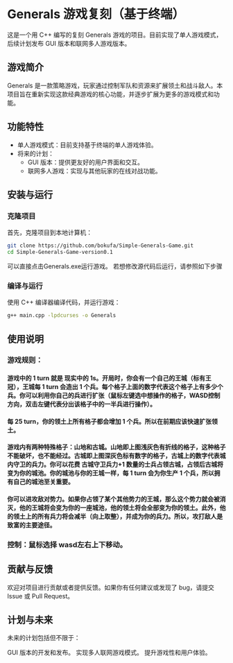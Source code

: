 # Generals 游戏复刻（基于终端）

这是一个用 C++ 编写的复刻 Generals 游戏的项目。目前实现了单人游戏模式，后续计划发布 GUI 版本和联网多人游戏版本。

## 游戏简介

Generals 是一款策略游戏，玩家通过控制军队和资源来扩展领土和战斗敌人。本项目旨在重新实现这款经典游戏的核心功能，并逐步扩展为更多的游戏模式和功能。

## 功能特性

- 单人游戏模式：目前支持基于终端的单人游戏体验。
- 将来的计划：
  - GUI 版本：提供更友好的用户界面和交互。
  - 联网多人游戏：实现与其他玩家的在线对战功能。

## 安装与运行

### 克隆项目

首先，克隆项目到本地计算机：

```bash
git clone https://github.com/bokufa/Simple-Generals-Game.git
cd Simple-Generals-Game-version0.1
```
可以直接点击Generals.exe运行游戏。
若想修改源代码后运行，请参照如下步骤
### 编译与运行
使用 C++ 编译器编译代码，并运行游戏：

```bash
g++ main.cpp -lpdcurses -o Generals
```

## 使用说明
### 游戏规则：
#### 游戏中的 1 turn 就是 现实中的 1s。开局时，你会有一个自己的王城（标有王冠），王城每 1 turn 会造出 1 个兵。每个格子上面的数字代表这个格子上有多少个兵。你可以利用你自己的兵进行扩张（鼠标左键选中想操作的格子，WASD控制方向，双击左键代表分出该格子中的一半兵进行操作）。

#### 每 25 turn，你的领土上所有格子都会增加 1 个兵。所以在前期应该快速扩张领土。

#### 游戏内有两种特殊格子：山地和古城。山地即上图浅灰色有折线的格子，这种格子不能破坏，也不能经过。古城即上图深灰色标有数字的格子，古城上的数字代表城内守卫的兵力。你可以花费 古城守卫兵力+1 数量的士兵占领古城，占领后古城将变为你的城池。你的城池与你的王城一样，每 1 turn 会为你生产 1 个兵，所以拥有自己的城池至关重要。

#### 你可以进攻敌对势力。如果你占领了某个其他势力的王城，那么这个势力就会被消灭，他的王城将会变为你的一座城池，他的领土将会全部变为你的领土。此外，他的领土上的所有兵力将会减半（向上取整），并成为你的兵力。所以，攻打敌人是致富的主要途径。
### 控制：鼠标选择 wasd左右上下移动。
## 贡献与反馈
欢迎对项目进行贡献或者提供反馈。如果你有任何建议或发现了 bug，请提交 Issue 或 Pull Request。

## 计划与未来
未来的计划包括但不限于：

GUI 版本的开发和发布。
实现多人联网游戏模式。
提升游戏性和用户体验。

